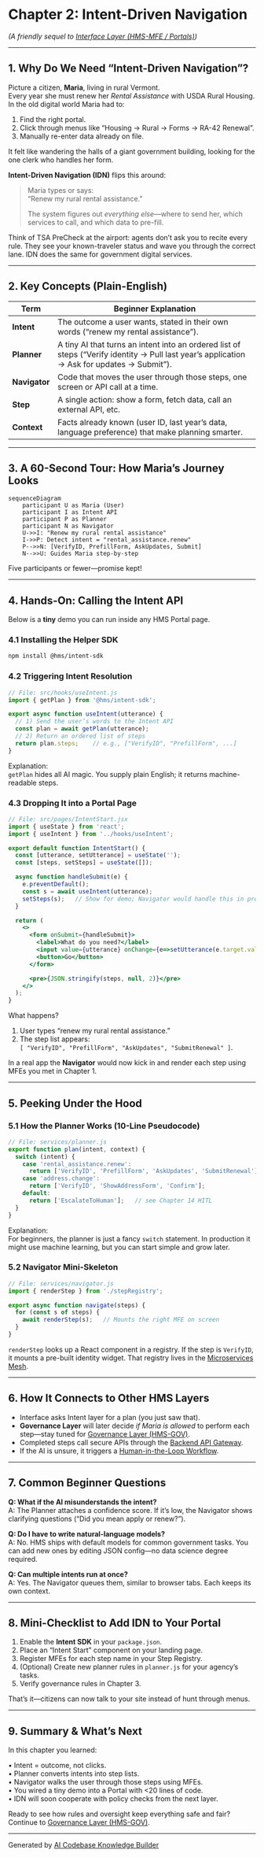# Chapter 2: Intent-Driven Navigation

*(A friendly sequel to [Interface Layer (HMS-MFE / Portals)](01_interface_layer__hms_mfe___portals__.md))*  

---

## 1. Why Do We Need “Intent-Driven Navigation”?

Picture a citizen, **Maria**, living in rural Vermont.  
Every year she must renew her *Rental Assistance* with USDA Rural Housing. In the old digital world Maria had to:

1. Find the right portal.  
2. Click through menus like “Housing → Rural → Forms → RA-42 Renewal”.  
3. Manually re-enter data already on file.

It felt like wandering the halls of a giant government building, looking for the one clerk who handles her form.

**Intent-Driven Navigation (IDN)** flips this around:

> Maria types or says:  
> “Renew my rural rental assistance.”  
>  
> The system figures out *everything else*—where to send her, which services to call, and which data to pre-fill.

Think of TSA PreCheck at the airport: agents don’t ask you to recite every rule. They see your known-traveler status and wave you through the correct lane. IDN does the same for government digital services.

---

## 2. Key Concepts (Plain-English)

| Term | Beginner Explanation |
|------|----------------------|
| **Intent** | The outcome a user wants, stated in their own words (“renew my rental assistance”). |
| **Planner** | A tiny AI that turns an intent into an ordered list of steps (“Verify identity → Pull last year’s application → Ask for updates → Submit”). |
| **Navigator** | Code that moves the user through those steps, one screen or API call at a time. |
| **Step** | A single action: show a form, fetch data, call an external API, etc. |
| **Context** | Facts already known (user ID, last year’s data, language preference) that make planning smarter. |

---

## 3. A 60-Second Tour: How Maria’s Journey Looks

```mermaid
sequenceDiagram
    participant U as Maria (User)
    participant I as Intent API
    participant P as Planner
    participant N as Navigator
    U->>I: "Renew my rural rental assistance"
    I->>P: Detect intent = "rental_assistance.renew"
    P-->>N: [VerifyID, PrefillForm, AskUpdates, Submit]
    N-->>U: Guides Maria step-by-step
```

Five participants or fewer—promise kept!

---

## 4. Hands-On: Calling the Intent API

Below is a **tiny** demo you can run inside any HMS Portal page.

### 4.1 Installing the Helper SDK

```bash
npm install @hms/intent-sdk
```

### 4.2 Triggering Intent Resolution

```js
// File: src/hooks/useIntent.js
import { getPlan } from '@hms/intent-sdk';

export async function useIntent(utterance) {
  // 1) Send the user’s words to the Intent API
  const plan = await getPlan(utterance);
  // 2) Return an ordered list of steps
  return plan.steps;    // e.g., ["VerifyID", "PrefillForm", ...]
}
```

Explanation:  
`getPlan` hides all AI magic. You supply plain English; it returns machine-readable steps.

### 4.3 Dropping It into a Portal Page

```jsx
// File: src/pages/IntentStart.jsx
import { useState } from 'react';
import { useIntent } from '../hooks/useIntent';

export default function IntentStart() {
  const [utterance, setUtterance] = useState('');
  const [steps, setSteps] = useState([]);

  async function handleSubmit(e) {
    e.preventDefault();
    const s = await useIntent(utterance);
    setSteps(s);   // Show for demo; Navigator would handle this in prod
  }

  return (
    <>
      <form onSubmit={handleSubmit}>
        <label>What do you need?</label>
        <input value={utterance} onChange={e=>setUtterance(e.target.value)} />
        <button>Go</button>
      </form>

      <pre>{JSON.stringify(steps, null, 2)}</pre>
    </>
  );
}
```

What happens?  
1. User types “renew my rural rental assistance.”  
2. The step list appears:  
   `[ "VerifyID", "PrefillForm", "AskUpdates", "SubmitRenewal" ]`.

In a real app the **Navigator** would now kick in and render each step using MFEs you met in Chapter 1.

---

## 5. Peeking Under the Hood

### 5.1 How the Planner Works (10-Line Pseudocode)

```js
// File: services/planner.js
export function plan(intent, context) {
  switch (intent) {
    case 'rental_assistance.renew':
      return ['VerifyID', 'PrefillForm', 'AskUpdates', 'SubmitRenewal'];
    case 'address.change':
      return ['VerifyID', 'ShowAddressForm', 'Confirm'];
    default:
      return ['EscalateToHuman'];   // see Chapter 14 HITL
  }
}
```

Explanation:  
For beginners, the planner is just a fancy `switch` statement. In production it might use machine learning, but you can start simple and grow later.

### 5.2 Navigator Mini-Skeleton

```js
// File: services/navigator.js
import { renderStep } from './stepRegistry';

export async function navigate(steps) {
  for (const s of steps) {
    await renderStep(s);   // Mounts the right MFE on screen
  }
}
```

`renderStep` looks up a React component in a registry. If the step is `VerifyID`, it mounts a pre-built identity widget. That registry lives in the [Microservices Mesh](10_microservices_mesh__hms_sys__.md).

---

## 6. How It Connects to Other HMS Layers

* Interface asks Intent layer for a plan (you just saw that).  
* **Governance Layer** will later decide *if Maria is allowed* to perform each step—stay tuned for [Governance Layer (HMS-GOV)](03_governance_layer__hms_gov__.md).  
* Completed steps call secure APIs through the [Backend API Gateway](07_backend_api_gateway_.md).  
* If the AI is unsure, it triggers a [Human-in-the-Loop Workflow](14_human_in_the_loop__hitl__workflow_.md).

---

## 7. Common Beginner Questions

**Q: What if the AI misunderstands the intent?**  
A: The Planner attaches a confidence score. If it’s low, the Navigator shows clarifying questions (“Did you mean apply or renew?”).

**Q: Do I have to write natural-language models?**  
A: No. HMS ships with default models for common government tasks. You can add new ones by editing JSON config—no data science degree required.

**Q: Can multiple intents run at once?**  
A: Yes. The Navigator queues them, similar to browser tabs. Each keeps its own context.

---

## 8. Mini-Checklist to Add IDN to Your Portal

1. Enable the **Intent SDK** in your `package.json`.  
2. Place an “Intent Start” component on your landing page.  
3. Register MFEs for each step name in your Step Registry.  
4. (Optional) Create new planner rules in `planner.js` for your agency’s tasks.  
5. Verify governance rules in Chapter 3.

That’s it—citizens can now talk to your site instead of hunt through menus.

---

## 9. Summary & What’s Next

In this chapter you learned:

• Intent = outcome, not clicks.  
• Planner converts intents into step lists.  
• Navigator walks the user through those steps using MFEs.  
• You wired a tiny demo into a Portal with <20 lines of code.  
• IDN will soon cooperate with policy checks from the next layer.

Ready to see how rules and oversight keep everything safe and fair? Continue to [Governance Layer (HMS-GOV)](03_governance_layer__hms_gov__.md).

---

Generated by [AI Codebase Knowledge Builder](https://github.com/The-Pocket/Tutorial-Codebase-Knowledge)